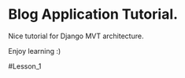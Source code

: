 # Blog Application Tutorial.

Nice tutorial for Django MVT architecture.

Enjoy learning :)

#Lesson_1
